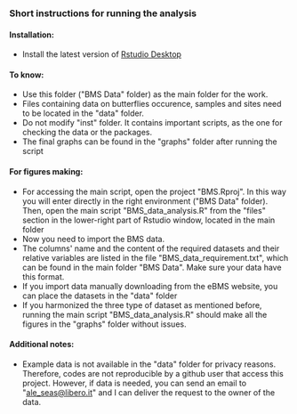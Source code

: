 ### Short instructions for running the analysis

#### Installation:

- Install the latest version of [Rstudio Desktop](https://www.rstudio.com/products/rstudio/download/)

#### To know:

- Use this folder ("BMS Data" folder) as the main folder for the work.
- Files containing data on butterflies occurence, samples and sites need to be located in
  the "data" folder.
- Do not modify "inst" folder. It contains important scripts, as the one for checking the data or the packages.
- The final graphs can be found in the "graphs" folder after running the script


#### For figures making:

- For accessing the main script, open the project "BMS.Rproj". In this way you will enter directly
  in the right environment ("BMS Data" folder). Then, open the main script "BMS_data_analysis.R"
  from the "files" section in the lower-right part of Rstudio window, located in the main folder
- Now you need to import the BMS data. 
- The columns' name and the content of the required datasets and their relative variables are listed in the file 
  "BMS_data_requirement.txt", which can be found in the main folder "BMS Data". Make sure your data have this format.
- If you import data manually downloading from the eBMS website, you can place the datasets in the "data" folder
- If you harmonized the three type of dataset as mentioned before, running the main script "BMS_data_analysis.R" should
  make all the figures in the "graphs" folder without issues. 

#### Additional notes:

- Example data is not available in the "data" folder for privacy reasons. Therefore, codes are not reproducible by a github user that access this project. However, if data is     needed, you can send an email to "ale_seas@libero.it" and I can deliver the request to the owner of the data. 

